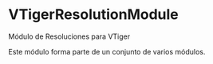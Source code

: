 # VTigerResolutionModule
Módulo de Resoluciones para VTiger

Este módulo forma parte de un conjunto de varios módulos.
